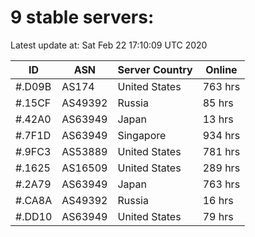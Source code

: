 # 9 stable servers:

Latest update at: Sat Feb 22 17:10:09 UTC 2020

| ID | ASN | Server Country | Online |
| -- | --- | -------------- | ------ |
| #.D09B | AS174 | United States | 763 hrs |
| #.15CF | AS49392 | Russia | 85 hrs |
| #.42A0 | AS63949 | Japan | 13 hrs |
| #.7F1D | AS63949 | Singapore | 934 hrs |
| #.9FC3 | AS53889 | United States | 781 hrs |
| #.1625 | AS16509 | United States | 289 hrs |
| #.2A79 | AS63949 | Japan | 763 hrs |
| #.CA8A | AS49392 | Russia | 16 hrs |
| #.DD10 | AS63949 | United States | 79 hrs |

